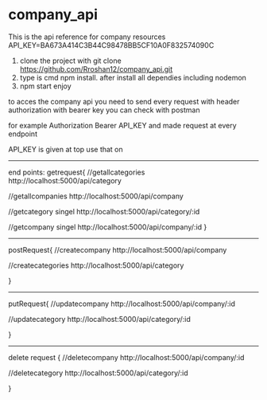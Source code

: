 # company_api
This is the api reference for company resources
API_KEY=BA673A414C3B44C98478BB5CF10A0F832574090C

1. clone the project with git clone https://github.com/Rroshan12/company_api.git
2. type is cmd npm install. after install all dependies including nodemon
3. npm start enjoy

to acces the company api 
you need to send every request with header authorization with bearer key 
you can check with postman

for example
Authorization  Bearer API_KEY  and made request at every endpoint 

API_KEY is given at top use that on

************************************************************************************
end points:
getrequest{
//getallcategories
http://localhost:5000/api/category

//getallcompanies
http://localhost:5000/api/company

//getcategory singel
http://localhost:5000/api/category/:id

//getcompany singel
http://localhost:5000/api/company/:id
}

**************************************************************************************
postRequest{
//createcompany
http://localhost:5000/api/company

//createcategories
http://localhost:5000/api/category


}
**************************************************************************************

putRequest{
//updatecompany
http://localhost:5000/api/company/:id

//updatecategory
http://localhost:5000/api/category/:id


}

*********************************************************************
delete request
{
//deletecompany
http://localhost:5000/api/company/:id

//deletecategory
http://localhost:5000/api/category/:id


}
